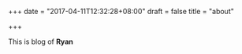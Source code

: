 +++
date = "2017-04-11T12:32:28+08:00"
draft = false
title = "about"

+++

This is blog of **Ryan**
